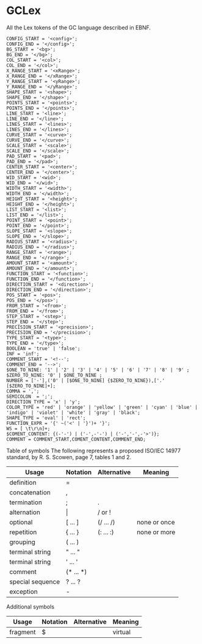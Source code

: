 # GCLex 
All the Lex tokens of the GC language described in EBNF.
```ebnf
CONFIG_START = '<config>';
CONFIG_END = '</config>';
BG_START = '<bg>';
BG_END = '</bg>';
COL_START = '<col>';
COL_END = '</col>';
X_RANGE_START = '<xRange>';
X_RANGE_END = '</xRange>';
Y_RANGE_START = '<yRange>';
Y_RANGE_END = '</yRange>';
SHAPE_START = '<shape>';
SHAPE_END = '</shape>';
POINTS_START = '<points>';
POINTS_END = '</points>';
LINE_START = '<line>';
LINE_END = '</line>';
LINES_START = '<lines>';
LINES_END = '</lines>';
CURVE_START = '<curve>';
CURVE_END = '</curve>';
SCALE_START = '<scale>';
SCALE_END = '</scale>';
PAD_START = '<pad>';
PAD_END = '</pad>';
CENTER_START = '<center>';
CENTER_END = '</center>';
WID_START = '<wid>';
WID_END = '</wid>';
WIDTH_START = '<width>';
WIDTH_END = '</width>';
HEIGHT_START = '<height>';
HEIGHT_END = '</height>';
LIST_START = '<list>';
LIST_END = '</list>';
POINT_START = '<point>';
POINT_END = '</point>';
SLOPE_START = '<slope>';
SLOPE_END = '</slope>';
RADIUS_START = '<radius>';
RADIUS_END = '</radius>';
RANGE_START = '<range>';
RANGE_END = '</range>';
AMOUNT_START = '<amount>';
AMOUNT_END = '</amount>';
FUNCTION_START = '<function>';
FUNCTION_END = '</function>';
DIRECTION_START = '<direction>';
DIRECTION_END = '</direction>';
POS_START = '<pos>';
POS_END = '</pos>';
FROM_START = '<from>';
FROM_END = '</from>';
STEP_START = '<step>';
STEP_END = '</step>';
PRECISION_START = '<precision>';
PRECISION_END = '</precision>';
TYPE_START = '<type>';
TYPE_END = '</type>';
BOOLEAN = 'true' | 'false';
INF = 'inf';
COMMENT_START = '<!--';
COMMENT_END = '-->';
$ONE_TO_NINE: '1' | '2' | '3' | '4' | '5' | '6' | '7' | '8' | '9' ;
$ZERO_TO_NINE: '0' | $ONE_TO_NINE ;
NUMBER = ['-'],('0' | [$ONE_TO_NINE] {$ZERO_TO_NINE}),['.' [$ZERO_TO_NINE]+];
COMMA = ',';
SEMICOLON  = ';';
DIRECTION_TYPE = 'x' | 'y';
COLOR_TYPE = 'red' | 'orange' | 'yellow' | 'green' | 'cyan' | 'blue' | 'indigo' | 'violet' | 'white' | 'gray' | 'black';
SHAPE_TYPE = 'oval' | 'rect';
FUNCTION_EXPR = '{' ~('<' | '}')+ '}';
WS = [ \t\r\n]+;
$COMENT_CONTENT: {(-'-') | ('-',-'-') | ('-','-',-'>')};
COMMENT = COMMENT_START,COMENT_CONTENT,COMMENT_END;
```
Table of symbols
The following represents a proposed ISO/IEC 14977 standard, by R. S. Scowen, page 7, tables 1 and 2.

| Usage              | Notation  | Alternative  | Meaning       |
|--------------------|-----------|--------------|---------------|
| definition         | =         |              |               |
| concatenation      | ,         |              |               |
| termination        | ;         | .            |               |
| alternation        | \|        | / or !       |               |
| optional           | [ ... ]   | (/ ... /)    | none or once  |
| repetition         | { ... }   | (: ... :)    | none or more  |
| grouping           | ( ... )   |              |               |
| terminal string    | " ... "   |              |               |
| terminal string    | ' ... '   |              |               |
| comment            | (* ... *) |              |               |
| special sequence   | ? ... ?   |              |               |
| exception          | -         |              |               |

Additional symbols

| Usage              | Notation  | Alternative  | Meaning       |
|--------------------|-----------|--------------|---------------|
| fragment           | $         |              | virtual       |

